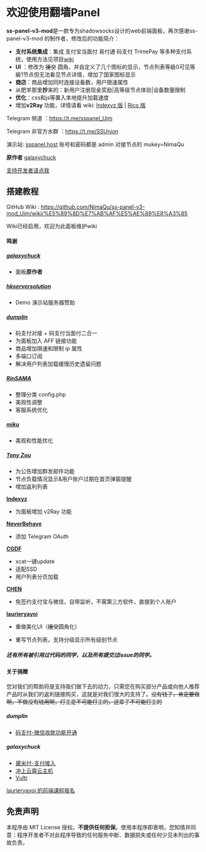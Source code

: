 # 欢迎使用翻墙Panel

**ss-panel-v3-mod**是一款专为shadowsocks设计的web前端面板，再次感谢ss-panel-v3-mod 的制作者，修改后的功能简介：

- **支付系统集成**：集成 支付宝当面付  易付通 码支付 TrimePay 等多种支付系统，使用方法见项目[wiki](https://github.com/NimaQu/ss-panel-v3-mod_Uim/wiki/)
- **UI** ：修改为 ~~援交~~ 圆角、并自定义了几个图标的显示，节点列表等級0可见等級1节点但无法看见节点详情，增加了国家图标显示
- **商店**：商品增加同时连接设备数，用户限速属性
- 从肥羊那里**抄**来的：新用户注册现金奖励|高等级节点体验|设备数量限制
- **优化**：css和js等置入本地提升加载速度
- 增加**v2Ray** 功能，详情请看 wiki: [Indexyz 版](https://github.com/Anankke/ss-panel-v3-mod_Uim/wiki/v2ray---indexyz-%E7%89%88%E4%BD%BF%E7%94%A8%E6%95%99%E7%A8%8B)  |  [Rico 版](https://github.com/Anankke/ss-panel-v3-mod_Uim/wiki/v2ray---Rico-%E7%89%88%E4%BD%BF%E7%94%A8%E6%95%99%E7%A8%8B)

Telegram 频道 ：https://t.me/sspanel_Uim

Telegram 非官方水群 ：https://t.me/SSUnion

演示站: [sspanel.host](https://sspanel.host) 账号和密码都是 admin  对接节点的 mukey=NimaQu

**原作者** [galaxychuck](https://github.com/galaxychuck)

[支持开发者请点我](https://github.com/NimaQu/ss-panel-v3-mod_UIM#%E5%85%B3%E4%BA%8E%E6%8D%90%E8%B5%A0)

## 搭建教程

GitHub Wiki : https://github.com/NimaQu/ss-panel-v3-mod_Uim/wiki/%E5%89%8D%E7%AB%AF%E5%AE%89%E8%A3%85

Wiki已经启用，欢迎为此面板维护wiki

#### 鸣谢

##### [galaxychuck](https://github.com/galaxychuck)

- 面板**原作者**

##### [hkserversolution](https://www.hkserversolution.com/cart.php)
- Demo 演示站服务器赞助

##### [dumplin](https://github.com/dumplin233) 

- 码支付对接 + 码支付当面付二合一
- 为面板加入 AFF 链接功能
- 商品增加限速和限制 ip 属性
- 多端口订阅
- 解决用户列表加载缓慢历史遗留问题

##### [RinSAMA](https://github.com/mxihan)

- 整理分类 config.php
- 美观性调整
- 客服系统优化

##### [miku](https://github.com/xcxnig)

- 美观和性能优化

##### [Tony Zou](https://github.com/ZJY2003)

- 为公告增加群发邮件功能
- 节点负载情况显示&用户账户过期在首页弹窗提醒
- 增加返利列表

[**Indexyz**](https://github.com/Indexyz)

- 为面板增加 v2Ray 功能

[**NeverBehave**](https://github.com/NeverBehave)

- 添加 Telegram OAuth

[**CGDF**](https://github.com/CGDF-GitHub)

- xcat一键update
- 适配SSD
- 用户列表分页加载

[**CHEN**](https://github.com/ChenSee)

- 免签约支付宝与微信，自带监听，不需第三方软件，直接到个人账户

[**laurieryayoi**](https://github.com/laurieryayoi)

- 重做美化UI（~~援交~~圆角化）

- 重写节点列表，支持分级显示所有级别节点

##### 还有所有被引用过代码的同学，以及所有提交过issue的同学。

#### 关于捐赠

您对我们的帮助将是支持我们做下去的动力，只需您在购买部分产品或向他人推荐产品时从我们的返利链接购买，这就是对我们很大的支持了。~~没有钱了，肯定要做啊，不做没有钱用啊，打工是不可能打工的，这辈子不可能打工的~~


##### dumplin

- [码支付-微信收款功能开通](https://codepay.fateqq.com/i/39756)

##### galaxychuck

- [黛米付-支付接入](https://www.daimiyun.cn/register.php?aff=624)
- [冲上云霄云主机](http://console.soar-clouds.com/aff.php?aff=94)
- [Vultr](https://www.vultr.com/?ref=7205737)

[laurieryayoi 的前端课程报名](https://t.me/kinokonominoco)



## 免责声明

本程序由 MIT License 授权。**不提供任何担保**。使用本程序即表明，您知情并同意：程序开发者不对此程序导致的任何服务中断、数据损失或任何少见未列出的事故负责。
